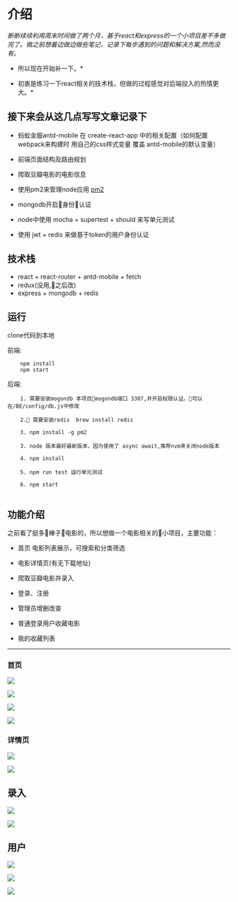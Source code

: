 

# 介绍

*断断续续利用周末时间做了两个月，基于react和express的一个小项目差不多做完了。做之前想着边做边做些笔记，记录下每步遇到的问题和解决方案,然而没有。*

* 所以现在开始补一下。*

* 初衷是练习一下react相关的技术栈，但做的过程感觉对后端投入的热情更大。*

## 接下来会从这几点写写文章记录下

- 蚂蚁金服antd-mobile 在 create-react-app 中的相关配置（如何配置webpack来构建时 用自己的css样式变量 覆盖 antd-mobile的默认变量）

- 前端页面结构及路由规划

- 爬取豆瓣电影的电影信息

- 使用pm2来管理node应用 [pm2](http://pm2.keymetrics.io/)

- mongodb开启身份认证

- node中使用 mocha + supertest + should 来写单元测试

- 使用 jwt + redis 来做基于token的用户身份认证

## 技术栈

- react + react-router + antd-mobile + fetch
- redux(没用,之后改)
- express + mongodb + redis


## 运行

clone代码到本地

前端:
```
    npm install
    npm start

```

后端:
```
    1. 需要安装mogondb 本项目mogondb端口 3307,并开启权限认证。可以在/BE/config/db.js中修改

    2. 需要安装redis  brew install redis

    3. npm install -g pm2

    3. node 版本最好最新版本，因为使用了 async await,推荐nvm来关闭node版本

    4. npm install 

    5. npm run test 运行单元测试

    6. npm start


```


## 功能介绍

之前看了挺多棒子电影的，所以想做一个电影相关的小项目，主要功能：

- 首页 电影列表展示，可搜索和分类筛选

- 电影详情页(有无下载地址)

- 爬取豆瓣电影并录入

- 登录、注册

- 管理员增删改查

- 普通登录用户收藏电影

- 我的收藏列表


---

### 首页

![](img/homepage.png)

![](img/category.png)

![](img/action_menu1.png)

![](img/action_menu2.png)

### 详情页
![](img/detail1.png)

![](img/detail2.png)

## 录入
![](img/search.png)

![](img/add.png)


## 用户
![](img/login.png)

![](img/user.png)

![](img/collect.png)





